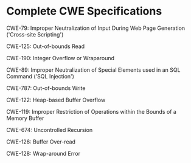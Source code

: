 

# Complete CWE Specifications

CWE-79: Improper Neutralization of Input During Web Page Generation ('Cross-site Scripting')

CWE-125: Out-of-bounds Read

CWE-190: Integer Overflow or Wraparound

CWE-89: Improper Neutralization of Special Elements used in an SQL Command ('SQL Injection')

CWE-787: Out-of-bounds Write

CWE-122: Heap-based Buffer Overflow

CWE-119: Improper Restriction of Operations within the Bounds of a Memory Buffer

CWE-674: Uncontrolled Recursion

CWE-126: Buffer Over-read

CWE-128: Wrap-around Error